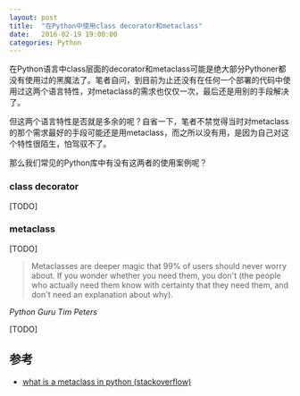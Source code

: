 ```yaml
---
layout: post
title:  "在Python中使用class decorator和metaclass"
date:   2016-02-19 19:00:00
categories: Python
---
```

在Python语言中class层面的decorator和metaclass可能是绝大部分Pythoner都没有使用过的黑魔法了。笔者自问，到目前为止还没有在任何一个部署的代码中使用过这两个语言特性，对metaclass的需求也仅仅一次，最后还是用别的手段解决了。

但这两个语言特性是否就是多余的呢？自省一下，笔者不禁觉得当时对metaclass的那个需求最好的手段可能还是用metaclass，而之所以没有用，是因为自己对这个特性很陌生，怕驾驭不了。

那么我们常见的Python库中有没有这两者的使用案例呢？

### class decorator

[TODO]

### metaclass

[TODO]

>Metaclasses are deeper magic that 99% of users should never worry about. If you wonder whether you need them, you don't (the people who actually need them know with certainty that they need them, and don't need an explanation about why).

*Python Guru Tim Peters*


[TODO]

## 参考

* [what is a metaclass in python (stackoverflow)](http://stackoverflow.com/questions/100003/what-is-a-metaclass-in-python)

